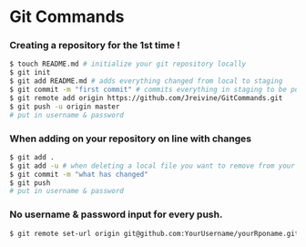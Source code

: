 # Git Commands

### Creating a repository for the <b>1st time </b>!

``` sh
$ touch README.md # initialize your git repository locally
$ git init
$ git add README.md # adds everything changed from local to staging
$ git commit -m "first commit" # commits everything in staging to be pushed to GitHub
$ git remote add origin https://github.com/Jreivine/GitCommands.git
$ git push -u origin master
# put in username & password
```

### When adding on your repository on line with changes
``` sh
$ git add .
$ git add -u # when deleting a local file you want to remove from your repo
$ git commit -m "what has changed"
$ git push
# put in username & password
```

### No username & password input for every push.
``` sh
$ git remote set-url origin git@github.com:YourUsername/yourRponame.git
```